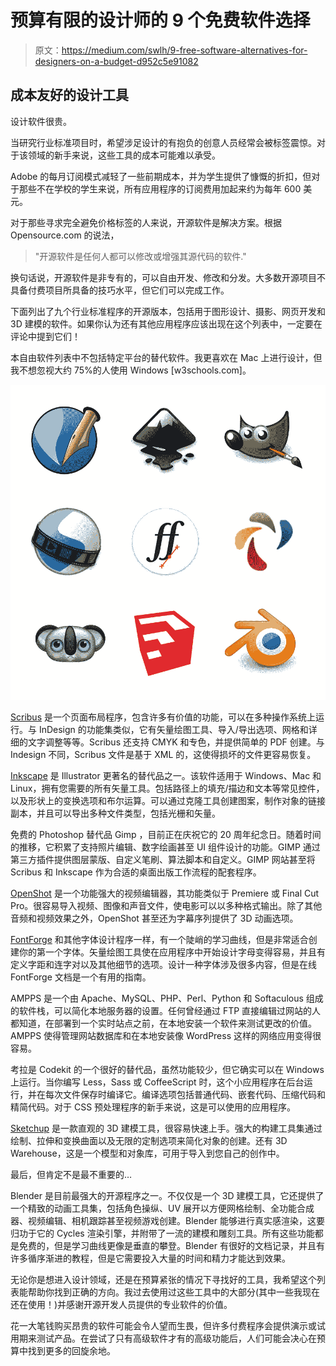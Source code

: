 # 预算有限的设计师的 9 个免费软件选择

> 原文：<https://medium.com/swlh/9-free-software-alternatives-for-designers-on-a-budget-d952c5e91082>

## 成本友好的设计工具

设计软件很贵。

当研究行业标准项目时，希望涉足设计的有抱负的创意人员经常会被标签震惊。对于该领域的新手来说，这些工具的成本可能难以承受。

Adobe 的每月订阅模式减轻了一些前期成本，并为学生提供了慷慨的折扣，但对于那些不在学校的学生来说，所有应用程序的订阅费用加起来约为每年 600 美元。

对于那些寻求完全避免价格标签的人来说，开源软件是解决方案。根据 Opensource.com 的说法，

> "开源软件是任何人都可以修改或增强其源代码的软件."

换句话说，开源软件是非专有的，可以自由开发、修改和分发。大多数开源项目不具备付费项目所具备的技巧水平，但它们可以完成工作。

下面列出了九个行业标准程序的开源版本，包括用于图形设计、摄影、网页开发和 3D 建模的软件。如果你认为还有其他应用程序应该出现在这个列表中，一定要在评论中提到它们！

本自由软件列表中不包括特定平台的替代软件。我更喜欢在 Mac 上进行设计，但我不想忽视大约 75%的人使用 Windows [w3schools.com]。

![](img/4fa5beb765653582fb265a7904e64af8.png)

[Scribus](https://www.scribus.net) 是一个页面布局程序，包含许多有价值的功能，可以在多种操作系统上运行。与 InDesign 的功能集类似，它有矢量绘图工具、导入/导出选项、网格和详细的文字调整等等。Scribus 还支持 CMYK 和专色，并提供简单的 PDF 创建。与 Indesign 不同，Scribus 文件是基于 XML 的，这使得损坏的文件更容易恢复。

[Inkscape](https://inkscape.org/en) 是 Illustrator 更著名的替代品之一。该软件适用于 Windows、Mac 和 Linux，拥有您需要的所有矢量工具。包括路径上的填充/描边和文本等常见控件，以及形状上的变换选项和布尔运算。可以通过克隆工具创建图案，制作对象的链接副本，并且可以导出多种文件类型，包括光栅和矢量。

免费的 Photoshop 替代品 Gimp ，目前正在庆祝它的 20 周年纪念日。随着时间的推移，它积累了支持照片编辑、数字绘画甚至 UI 组件设计的功能。GIMP 通过第三方插件提供图层蒙版、自定义笔刷、算法脚本和自定义。GIMP 网站甚至将 Scribus 和 Inkscape 作为合适的桌面出版工作流程的配套程序。

[OpenShot](http://www.openshot.org) 是一个功能强大的视频编辑器，其功能类似于 Premiere 或 Final Cut Pro。很容易导入视频、图像和声音文件，使电影可以以多种格式输出。除了其他音频和视频效果之外，OpenShot 甚至还为字幕序列提供了 3D 动画选项。

[FontForge](https://fontforge.github.io/en-US) 和其他字体设计程序一样，有一个陡峭的学习曲线，但是非常适合创建你的第一个字体。矢量绘图工具使在应用程序中开始设计字母变得容易，并且有定义字距和连字对以及其他细节的选项。设计一种字体涉及很多内容，但是在线 FontForge 文档是一个有用的指南。

AMPPS 是一个由 Apache、MySQL、PHP、Perl、Python 和 Softaculous 组成的软件栈，可以简化本地服务器的设置。任何曾经通过 FTP 直接编辑过网站的人都知道，在部署到一个实时站点之前，在本地安装一个软件来测试更改的价值。AMPPS 使得管理网站数据库和在本地安装像 WordPress 这样的网络应用变得很容易。

考拉是 Codekit 的一个很好的替代品，虽然功能较少，但它确实可以在 Windows 上运行。当你编写 Less，Sass 或 CoffeeScript 时，这个小应用程序在后台运行，并在每次文件保存时编译它。编译选项包括普通代码、嵌套代码、压缩代码和精简代码。对于 CSS 预处理程序的新手来说，这是可以使用的应用程序。

[Sketchup](http://www.sketchup.com/products/sketchup-make) 是一款直观的 3D 建模工具，很容易快速上手。强大的构建工具集通过绘制、拉伸和变换曲面以及无限的定制选项来简化对象的创建。还有 3D Warehouse，这是一个模型和对象库，可用于导入到您自己的创作中。

最后，但肯定不是最不重要的…

Blender 是目前最强大的开源程序之一。不仅仅是一个 3D 建模工具，它还提供了一个精致的动画工具集，包括角色操纵、UV 展开以方便网格绘制、全功能合成器、视频编辑、相机跟踪甚至视频游戏创建。Blender 能够进行真实感渲染，这要归功于它的 Cycles 渲染引擎，并附带了一流的建模和雕刻工具。所有这些功能都是免费的，但是学习曲线更像是垂直的攀登。Blender 有很好的文档记录，并且有许多循序渐进的教程，但是它需要投入大量的时间和精力才能达到效果。

无论你是想进入设计领域，还是在预算紧张的情况下寻找好的工具，我希望这个列表能帮助你找到正确的方向。我过去使用过这些工具中的大部分(其中一些我现在还在使用！)并感谢开源开发人员提供的专业软件的价值。

花一大笔钱购买昂贵的软件可能会令人望而生畏，但许多付费程序会提供演示或试用期来测试产品。在尝试了只有高级软件才有的高级功能后，人们可能会决心在预算中找到更多的回旋余地。